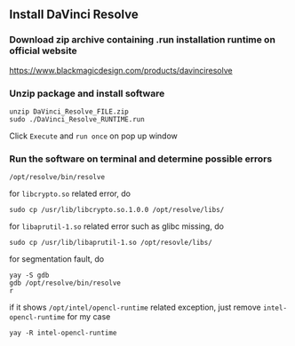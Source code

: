 ## Install DaVinci Resolve

### Download zip archive containing .run installation runtime on official website
https://www.blackmagicdesign.com/products/davinciresolve

### Unzip package and install software
```
unzip DaVinci_Resolve_FILE.zip
sudo ./DaVinci_Resolve_RUNTIME.run
```
Click `Execute` and `run once` on pop up window

### Run the software on terminal and determine possible errors
```
/opt/resolve/bin/resolve
```

for `libcrypto.so` related error, do
```
sudo cp /usr/lib/libcrypto.so.1.0.0 /opt/resolve/libs/
```
for `libaprutil-1.so` related error such as glibc missing, do
```
sudo cp /usr/lib/libaprutil-1.so /opt/resovle/libs/
```
for segmentation fault, do
```
yay -S gdb
gdb /opt/resolve/bin/resolve
r
```
if it shows `/opt/intel/opencl-runtime` related exception, just remove `intel-opencl-runtime` for my case
```
yay -R intel-opencl-runtime
```

